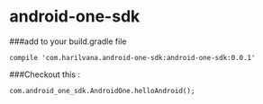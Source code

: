 # android-one-sdk

###add to your build.gradle file
```
compile 'com.harilvana.android-one-sdk:android-one-sdk:0.0.1'
```

###Checkout this :
```
com.android_one_sdk.AndroidOne.helloAndroid();
```
